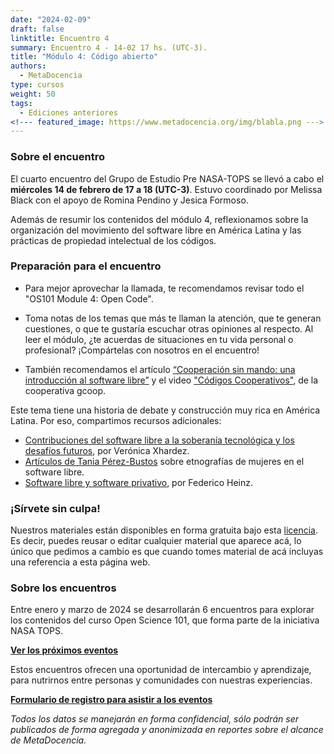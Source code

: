 ```yaml
---
date: "2024-02-09"
draft: false
linktitle: Encuentro 4
summary: Encuentro 4 - 14-02 17 hs. (UTC-3). 
title: "Módulo 4: Código abierto"
authors:
  - MetaDocencia
type: cursos
weight: 50
tags:
  - Ediciones anteriores
<!--- featured_image: https://www.metadocencia.org/img/blabla.png --->
---
```


<!--- ![Grupo de Estudio Pre NASA TOPS, encuentro 1. Módulo 1: El “Ethos” de la Ciencia Abierta. Miércoles 24/01 a las 17 hs. (UTC-3). Coordina Melissa Black](https://www.metadocencia.org/img/blabla.jpg) --->

### Sobre el encuentro

El cuarto encuentro del Grupo de Estudio Pre NASA-TOPS se llevó a cabo el **miércoles 14 de febrero de 17 a 18 (UTC-3)**. Estuvo coordinado por Melissa Black con el apoyo de Romina Pendino y Jesica Formoso.

Además de resumir los contenidos del módulo 4, reflexionamos sobre la organización del movimiento del software libre en América Latina y las prácticas de propiedad intelectual de los códigos.

<!--- ### Materiales del evento

- [Presentación](https://docs.google.com/presentation/d/blabla/edit?usp=sharing)

- [Video del encuentro](https://youtu.be/SotP_QwBDj8)--->

### Preparación para el encuentro

- Para mejor aprovechar la llamada, te recomendamos revisar todo el "OS101 Module 4: Open Code".

- Toma notas de los temas que más te llaman la atención, que te generan cuestiones, o que te gustaría escuchar otras opiniones al respecto. Al leer el módulo, ¿te acuerdas de situaciones en tu vida personal o profesional? ¡Compártelas con nosotros en el encuentro!

- También recomendamos el artículo [“Cooperación sin mando: una introducción al software libre”](https://biblioweb.sindominio.net/telematica/softlibre/sl.pdf) y el video ["Códigos Cooperativos"](https://www.economiasolidaria.org/recursos/codigos-cooperativos/), de la cooperativa gcoop.


Este tema tiene una historia de debate y construcción muy rica en América Latina. Por eso, compartimos recursos adicionales:
- [Contribuciones del software libre a la soberanía tecnológica y los desafíos futuros](https://vocesenelfenix.economicas.uba.ar/contribuciones-del-software-libre-a-la-soberania-tecnologica-y-los-desafios-futuros/), por Verónica Xhardez.
- [Artículos de Tania Pérez-Bustos](https://www.taniaperezbustos.co/category/publicaciones/etnografia-del-software-libre/) sobre etnografías de mujeres en el software libre.
- [Software libre y software privativo](https://www.vialibre.org.ar/mabi/4-software-libre-software-privativo.htm), por Federico Heinz.


### ¡Sírvete sin culpa!

Nuestros materiales están disponibles en forma gratuita bajo esta [licencia](https://creativecommons.org/licenses/by/4.0/deed.es). Es decir, puedes reusar o editar cualquier material que aparece acá, lo único que pedimos a cambio es que cuando tomes material de acá incluyas una referencia a esta página web.

### Sobre los encuentros

Entre enero y marzo de 2024 se desarrollarán 6 encuentros para explorar los contenidos del curso Open Science 101, que forma parte de la iniciativa NASA TOPS. 

**[Ver los próximos eventos](https://www.metadocencia.org/eventos)**

Estos encuentros ofrecen una oportunidad de intercambio y aprendizaje, para nutrirnos entre personas y comunidades con nuestras experiencias.

**[Formulario de registro para asistir a los eventos](https://docs.google.com/forms/d/e/1FAIpQLSeNC5FAkHDNwvqJr0419ddccLsru7c38EttgbjOw6ar-x84-Q/viewform)**

*Todos los datos se manejarán en forma confidencial, sólo podrán ser publicados de forma agregada y anonimizada en reportes sobre el alcance de MetaDocencia.*
